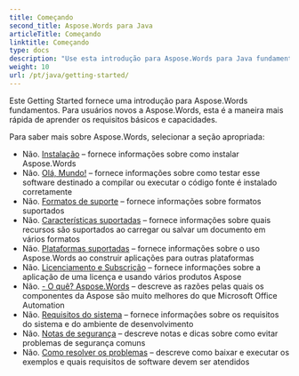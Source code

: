 ```yaml
---
title: Começando
second_title: Aspose.Words para Java
articleTitle: Começando
linktitle: Começando
type: docs
description: "Use esta introdução para Aspose.Words para Java fundamentos para começar a perceber o valor de Aspose.Words para o seu negócio."
weight: 10
url: /pt/java/getting-started/
---
```


Este Getting Started fornece uma introdução para Aspose.Words fundamentos. Para usuários novos a Aspose.Words, esta é a maneira mais rápida de aprender os requisitos básicos e capacidades.

Para saber mais sobre Aspose.Words, selecionar a seção apropriada:

- Não. [Instalação](/words/pt/java/installation/) – fornece informações sobre como instalar Aspose.Words
- Não. [Olá, Mundo!](/words/pt/java/hello-world/) – fornece informações sobre como testar esse software destinado a compilar ou executar o código fonte é instalado corretamente
- Não. [Formatos de suporte](/words/pt/java/supported-document-formats/) – fornece informações sobre formatos suportados
- Não. [Características suportadas](/words/pt/java/features/) – fornece informações sobre quais recursos são suportados ao carregar ou salvar um documento em vários formatos
- Não. [Plataformas suportadas](https://docs.aspose.com/words/java/platforms-and-interoperability/) – fornece informações sobre o uso Aspose.Words ao construir aplicações para outras plataformas
- Não. [Licenciamento e Subscrição](/words/pt/java/licensing/) – fornece informações sobre a aplicação de uma licença e usando vários produtos Aspose
- Não. [- O quê? Aspose.Words](https://docs.aspose.com/words/java/aspose-words-or-other-solutions/) – descreve as razões pelas quais os componentes da Aspose são muito melhores do que Microsoft Office Automation
- Não. [Requisitos do sistema](/words/pt/java/system-requirements/) – fornece informações sobre os requisitos do sistema e do ambiente de desenvolvimento
- Não. [Notas de segurança](/words/pt/java/security/) – descreve notas e dicas sobre como evitar problemas de segurança comuns
- Não. [Como resolver os problemas](/words/pt/java/how-to-run-the-examples/) – descreve como baixar e executar os exemplos e quais requisitos de software devem ser atendidos
